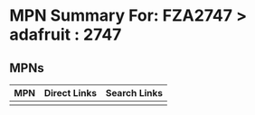 



# MPN Summary For: FZA2747 > adafruit : 2747

## MPNs
  

|MPN|Direct Links|Search Links|
| :--- | :--- | :--- |
||||
